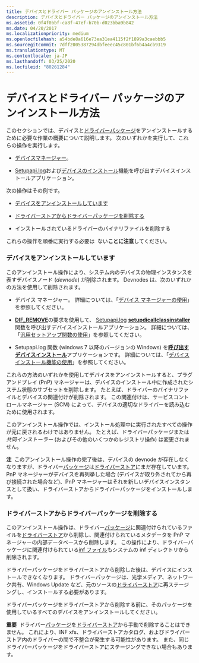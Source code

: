 ```yaml
---
title: デバイスとドライバー パッケージのアンインストール方法
description: デバイスとドライバー パッケージのアンインストール方法
ms.assetid: 0f4f0bbf-ca8f-47ef-b70b-d023bba9b842
ms.date: 04/20/2017
ms.localizationpriority: medium
ms.openlocfilehash: a54bde8a616e73ea31ea4115f2f1899a3caebbb5
ms.sourcegitcommit: 7dff2005387294dbfeeec45c801bf6b4a4cb9319
ms.translationtype: MT
ms.contentlocale: ja-JP
ms.lasthandoff: 03/25/2020
ms.locfileid: "80261284"
---
```

# <a name="how-devices-and-driver-packages-are-uninstalled"></a>デバイスとドライバー パッケージのアンインストール方法


このセクションでは、デバイスと[ドライバーパッケージ](driver-packages.md)をアンインストールするために必要な作業の概要について説明します。 次のいずれかを実行して、これらの操作を実行します。

-   [デバイスマネージャー](using-device-manager.md)。

-   [Setupapi.log](setupapi.md)および[デバイスのインストール](https://docs.microsoft.com/previous-versions/ff541299(v=vs.85))機能を呼び出すデバイスインストールアプリケーション。

次の操作はその例です。

-   [デバイスをアンインストールしています](#uninstalling-the-device)

-   [ドライバーストアからドライバーパッケージを削除する](#deleting-a-driver-package-from-the-driver-store)

-   インストールされているドライバーのバイナリファイルを削除する

これらの操作を順番に実行する必要は  ない**ことに注意**してください。

 

### <a name="uninstalling-the-device"></a><a href="" id="uninstalling-the-device"></a>デバイスをアンインストールしています

このアンインストール操作により、システム内のデバイスの物理インスタンスを表すデバイスノード (*devnode*) が削除されます。 Devnodes は、次のいずれかの方法を使用して削除されます。

-   デバイス マネージャー。 詳細については、「[デバイス マネージャーの使用](using-device-manager.md)」を参照してください。

-   [**DIF_REMOVE**](https://docs.microsoft.com/windows-hardware/drivers/install/dif-remove)の要求を使用して、 [Setupapi.log](setupapi.md) [**setupdicallclassinstaller**](https://docs.microsoft.com/windows/desktop/api/setupapi/nf-setupapi-setupdicallclassinstaller)関数を呼び出すデバイスインストールアプリケーション。 詳細については、「[汎用セットアップ関数の使用](using-general-setup-functions.md)」を参照してください。

-   Setupapi.log 関数 (windows 7 以降のバージョンの Windows) を[**呼び出すデバイスインストール**](https://docs.microsoft.com/windows/desktop/api/newdev/nf-newdev-diuninstalldevice)アプリケーションです。 詳細については、「[デバイスインストール機能の使用](using-device-installation-functions.md)」を参照してください。

これらの方法のいずれかを使用してデバイスをアンインストールすると、プラグアンドプレイ (PnP) マネージャーは、デバイスのインストール中に作成されたシステム状態のサブセットを削除します。 たとえば、ドライバーのバイナリファイルとデバイスの関連付けが削除されます。 この関連付けは、サービスコントロールマネージャー (SCM) によって、デバイスの適切なドライバーを読み込むために使用されます。

このアンインストール操作では、インストール処理中に実行されたすべての操作が元に戻されるわけではありません。 たとえば、ドライバーパッケージまたは*共同インストーラー* (およびその他のいくつかのレジストリ操作) は変更されません。

**注**  このアンインストール操作の完了後は、デバイスの devnode が存在しなくなりますが、ドライバー[パッケージ](driver-packages.md)は[ドライバーストア](driver-store.md)にまだ存在しています。 PnP マネージャーがデバイスを再列挙した場合 (デバイスが取り外されてから再び接続された場合など)、PnP マネージャーはそれを新しいデバイスインスタンスとして扱い、ドライバーストアからドライバーパッケージをインストールします。

 

### <a name="deleting-a-driver-package-from-the-driver-store"></a><a href="" id="deleting-a-driver-package-from-the-driver-store"></a>ドライバーストアからドライバーパッケージを削除する

このアンインストール操作は、ドライバー[パッケージ](driver-packages.md)に関連付けられているファイルを[ドライバーストア](driver-store.md)から削除し、関連付けられているメタデータを PnP マネージャーの内部データベースから削除します。 この操作により、ドライバーパッケージに関連付けられている[inf ファイル](overview-of-inf-files.md)もシステムの inf ディレクトリから削除されます。

ドライバーパッケージをドライバーストアから削除した後は、デバイスにインストールできなくなります。 ドライバーパッケージは、光学メディア、ネットワーク共有、Windows Update など、元のソースの[ドライバーストア](driver-store.md)に再ステージングし、インストールする必要があります。

ドライバーパッケージをドライバーストアから削除する前に、そのパッケージを使用しているすべてのデバイスをアンインストールしてください。

**重要**  ドライバー[パッケージ](driver-packages.md)を[ドライバーストア](driver-store.md)から手動で削除することはできません。 これにより、INF xfs、ドライバーストアカタログ、およびドライバーストア内のドライバーの間で不整合が発生する可能性があります。 また、同じドライバーパッケージをドライバーストアにステージングできない場合もあります。

 


 

 





